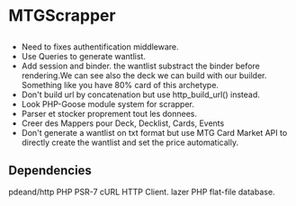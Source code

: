 # MTGScrapper

## 
- Need to fixes authentification middleware.
- Use Queries to generate wantlist.
- Add session and binder. the wantlist substract the binder before rendering.We can see also the deck we can build with our builder. Something like you have 80% card of this archetype. 
- Don't build url by  concatenation but use http_build_url() instead.
- Look PHP-Goose module system for scrapper.
- Parser et stocker proprement tout les donnees.
- Creer des Mappers pour Deck, Decklist, Cards, Events
- Don't generate a wantlist on txt format but use MTG Card Market API to directly create the wantlist and set the price automatically.

## Dependencies
pdeand/http PHP PSR-7 cURL HTTP Client.
lazer PHP flat-file database.


